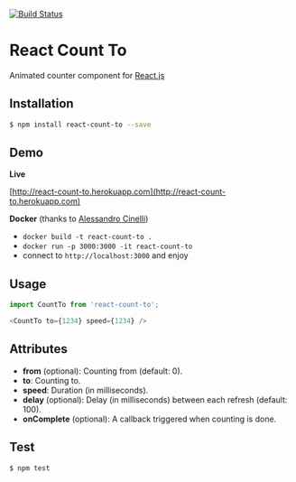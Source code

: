 [![Build Status](https://travis-ci.org/MicheleBertoli/react-count-to.svg?branch=master)](https://travis-ci.org/MicheleBertoli/react-count-to)

React Count To
==============

Animated counter  component for [React.js](http://facebook.github.io/react/)

Installation
------------

```sh
$ npm install react-count-to --save
```

Demo
----

**Live**

[http://react-count-to.herokuapp.com](http://react-count-to.herokuapp.com)

**Docker** (thanks to [Alessandro Cinelli](https://github.com/cirpo))

- `docker build -t react-count-to .`
- `docker run -p 3000:3000 -it react-count-to`
- connect to `http://localhost:3000` and enjoy

Usage
-----

```javascript
import CountTo from 'react-count-to';

<CountTo to={1234} speed={1234} />
```

Attributes
----------

- **from** (optional): Counting from (default: 0).
- **to**: Counting to.
- **speed**: Duration (in milliseconds).
- **delay** (optional): Delay (in milliseconds) between each refresh (default: 100). 
- **onComplete** (optional): A callback triggered when counting is done.

Test
----

```sh
$ npm test
```

